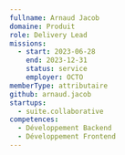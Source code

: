 ```yaml
---
fullname: Arnaud Jacob
domaine: Produit
role: Delivery Lead
missions:
  - start: 2023-06-28
    end: 2023-12-31
    status: service
    employer: OCTO
memberType: attributaire
github: arnaud.jacob
startups:
  - suite.collaborative
competences:
  - Développement Backend
  - Développement Frontend
---
```

